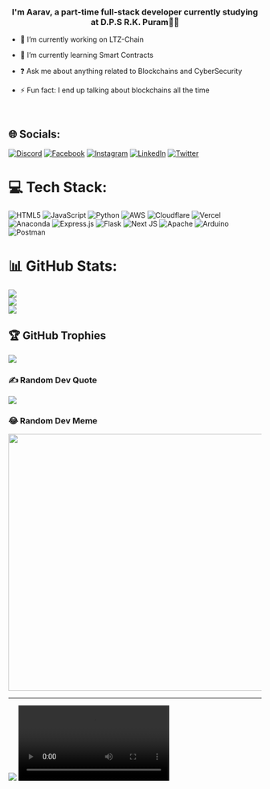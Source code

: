 ### <div align="center">I'm Aarav, a part-time full-stack developer currently studying at D.P.S R.K. Puram👨‍💻</div>  
  

- 🔭 I’m currently working on LTZ-Chain  
  

- 🌱 I’m currently learning Smart Contracts  
  

- ❓ Ask me about anything related to Blockchains and CyberSecurity  
  

- ⚡ Fun fact: I end up talking about blockchains all the time   
  

<br/>

## 🌐 Socials:
[![Discord](https://img.shields.io/badge/Discord-%237289DA.svg?logo=discord&logoColor=white)](htttps://discord.gg/https://discord.gg/9DSB6f3w) [![Facebook](https://img.shields.io/badge/Facebook-%231877F2.svg?logo=Facebook&logoColor=white)](https://facebook.com/aarav.dayal) [![Instagram](https://img.shields.io/badge/Instagram-%23E4405F.svg?logo=Instagram&logoColor=white)](https://instagram.com/lumatozer) [![LinkedIn](https://img.shields.io/badge/LinkedIn-%230077B5.svg?logo=linkedin&logoColor=white)](https://linkedin.com/in/aarav-dayal-a6495522a) [![Twitter](https://img.shields.io/badge/Twitter-%231DA1F2.svg?logo=Twitter&logoColor=white)](https://twitter.com/@LtzAarav) 

# 💻 Tech Stack:
![HTML5](https://img.shields.io/badge/html5-%23E34F26.svg?style=for-the-badge&logo=html5&logoColor=white) ![JavaScript](https://img.shields.io/badge/javascript-%23323330.svg?style=for-the-badge&logo=javascript&logoColor=%23F7DF1E) ![Python](https://img.shields.io/badge/python-3670A0?style=for-the-badge&logo=python&logoColor=ffdd54) ![AWS](https://img.shields.io/badge/AWS-%23FF9900.svg?style=for-the-badge&logo=amazon-aws&logoColor=white) ![Cloudflare](https://img.shields.io/badge/Cloudflare-F38020?style=for-the-badge&logo=Cloudflare&logoColor=white) ![Vercel](https://img.shields.io/badge/vercel-%23000000.svg?style=for-the-badge&logo=vercel&logoColor=white) ![Anaconda](https://img.shields.io/badge/Anaconda-%2344A833.svg?style=for-the-badge&logo=anaconda&logoColor=white) ![Express.js](https://img.shields.io/badge/express.js-%23404d59.svg?style=for-the-badge&logo=express&logoColor=%2361DAFB) ![Flask](https://img.shields.io/badge/flask-%23000.svg?style=for-the-badge&logo=flask&logoColor=white) ![Next JS](https://img.shields.io/badge/Next-black?style=for-the-badge&logo=next.js&logoColor=white) ![Apache](https://img.shields.io/badge/apache-%23D42029.svg?style=for-the-badge&logo=apache&logoColor=white) ![Arduino](https://img.shields.io/badge/-Arduino-00979D?style=for-the-badge&logo=Arduino&logoColor=white) ![Postman](https://img.shields.io/badge/Postman-FF6C37?style=for-the-badge&logo=postman&logoColor=white)

# 📊 GitHub Stats:
![](https://github-readme-stats.vercel.app/api?username=aludayalu&theme=nightowl&hide_border=false&include_all_commits=false&count_private=false)<br/>
![](https://github-readme-streak-stats.herokuapp.com/?user=aludayalu&theme=nightowl&hide_border=false)<br/>
![](https://github-readme-stats.vercel.app/api/top-langs/?username=aludayalu&theme=nightowl&hide_border=false&include_all_commits=false&count_private=false&layout=compact)

## 🏆 GitHub Trophies
![](https://github-profile-trophy.vercel.app/?username=aludayalu&theme=radical&no-frame=false&no-bg=true&margin-w=4)

### ✍️ Random Dev Quote
![](https://quotes-github-readme.vercel.app/api?type=horizontal&theme=radical)

### 😂 Random Dev Meme
<img src="https://random-memer.herokuapp.com/" width="512px"/>

---
[![](https://visitcount.itsvg.in/api?id=aludayalu&icon=0&color=0)](https://visitcount.itsvg.in)
![](https://images-ext-1.discordapp.net/external/hbI2s-GuIutjSxxZuCIhV3b-_PAafQ9pYpoGdYmVBM0/https/media.tenor.com/1iGfiFnv02YAAAPo/blockchain-youre-going.mp4)


